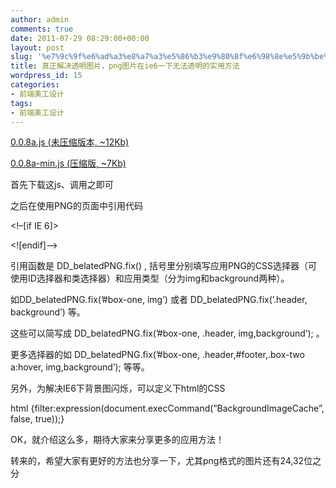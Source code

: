 ```yaml
---
author: admin
comments: true
date: 2011-07-29 08:29:00+00:00
layout: post
slug: '%e7%9c%9f%e6%ad%a3%e8%a7%a3%e5%86%b3%e9%80%8f%e6%98%8e%e5%9b%be%e7%89%87%ef%bc%8cpng%e5%9b%be%e7%89%87%e5%9c%a8ie6%e4%b8%80%e4%b8%8b%e6%97%a0%e6%b3%95%e9%80%8f%e6%98%8e%e7%9a%84%e5%ae%9e%e7%94%a8'
title: 真正解决透明图片，png图片在ie6一下无法透明的实用方法
wordpress_id: 15
categories:
- 前端美工设计
tags:
- 前端美工设计
---
```





[0.0.8a.js (未压缩版本, ~12Kb)](http://dillerdesign.com/experiment/DD_belatedPNG/DD_belatedPNG_0.0.8a.js)




[0.0.8a-min.js (压缩版, ~7Kb)](http://dillerdesign.com/experiment/DD_belatedPNG/DD_belatedPNG_0.0.8a-min.js)




首先下载这js、调用之即可




之后在使用PNG的页面中引用代码




<!–[if IE 6]>  

<script type=”text/javascript” src=”下载下来的JS路径”></script>  

<script>  

DD_belatedPNG.fix(’CSS选择器, 应用类型’);  

</script>  

<![endif]–>




引用函数是 DD_belatedPNG.fix() , 括号里分别填写应用PNG的CSS选择器（可使用ID选择器和类选择器）和应用类型（分为img和background两种）。




如DD_belatedPNG.fix(’#box-one, img’) 或者 DD_belatedPNG.fix(’.header, background’) 等。




这些可以简写成 DD_belatedPNG.fix(’#box-one, .header, img,background’); 。




更多选择器的如 DD_belatedPNG.fix(’#box-one, .header,#footer,.box-two a:hover, img,background’); 等等。




另外，为解决IE6下背景图闪烁，可以定义下html的CSS




html {filter:expression(document.execCommand(”BackgroundImageCache”, false, true));}




OK，就介绍这么多，期待大家来分享更多的应用方法！







转来的，希望大家有更好的方法也分享一下，尤其png格式的图片还有24,32位之分






